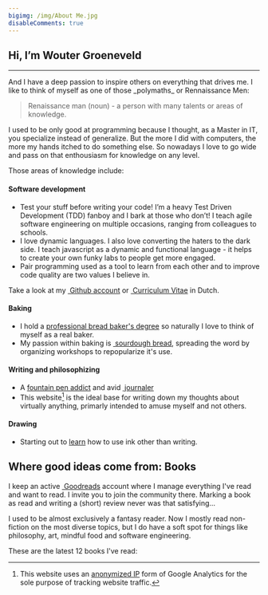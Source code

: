 ```yaml
---
bigimg: /img/About Me.jpg
disableComments: true
---
```


## Hi, I’m Wouter Groeneveld
<hr/>
And I have a deep passion to inspire others on everything that drives me. I like to think of myself as one of those _polymaths_ or Rennaissance Men:

> Renaissance man (noun) - a person with many talents or areas of knowledge.

I used to be only good at programming because I thought, as a Master in IT, you specialize instead of generalize. But the more I did with computers, the more my hands itched to do something else. So nowadays I love to go wide and pass on that enthousiasm for knowledge on any level.

Those areas of knowledge include:

#### Software development

* Test your stuff before writing your code! I’m a heavy Test Driven Development (TDD) fanboy and I bark at those who don’t! I teach agile software engineering on multiple occasions, ranging from colleagues to schools.
* I love dynamic languages. I also love converting the haters to the dark side. I teach javascript as a dynamic and functional language - it helps to create your own funky labs to people get more engaged.
* Pair programming used as a tool to learn from each other and to improve code quality are two values I believe in.

Take a look at my [<i class='fa fa-github'></i>&nbsp;Github account](https://github.com/wgroeneveld) or [<i class='fa fa-paperclip'></i>&nbsp;Curriculum Vitae](/files/groeneveldw_cv.pdf) in Dutch.

#### Baking

* I hold a [professional bread baker's degree](/post/learning-to-become-a-baker/) so naturally I love to think of myself as a real baker. 
* My passion within baking is [<i class='fa fa-flask'></i>&nbsp;sourdough bread](https://redzuurdesem.be), spreading the word by organizing workshops to repopularize it's use. 

#### Writing and philosophizing

* A [fountain pen addict](/post/fountain-pens-first-look/) and avid [<i class='fa fa-pencil'></i>&nbsp;journaler](/post/journaling-in-practice/)
* This website[^1] is the ideal base for writing down my thoughts about virtually anything, primarly intended to amuse myself and not others.

#### Drawing

* Starting out to [learn](/post/teaching-yourself-to-draw/) how to use ink other than writing. 

## Where good ideas come from: Books

I keep an active <a href="https://www.goodreads.com/user/show/5451893-wouter" target="_blank"><i class='fa fa-book'></i>&nbsp;Goodreads</a> account where I manage everything I've read and want to read. I invite you to join the community there. Marking a book as read and writing a (short) review never was that satisfying... 

I used to be almost exclusively a fantasy reader. Now I mostly read non-fiction on the most diverse topics, but I do have a soft spot for things like philosophy, art, mindful food and software engineering. 

These are the latest 12 books I've read:

<div id="gr_grid_widget_1496758344">
</div>

</div>
<script src="https://www.goodreads.com/review/grid_widget/5451893.Wouter's%20bookshelf:%20read?cover_size=medium&hide_link=&hide_title=&num_books=12&order=d&shelf=read&sort=date_added&widget_id=1496758344" type="text/javascript" charset="utf-8"></script>

[^1]: This website uses an [anonymized IP](https://support.google.com/analytics/answer/2763052?hl=en) form of Google Analytics for the sole purpose of tracking website traffic. 
